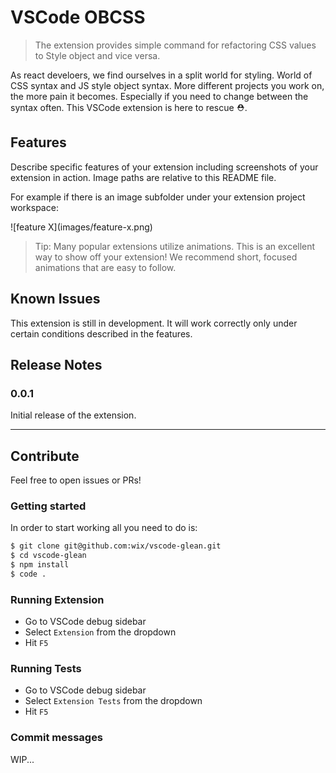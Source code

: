 # VSCode OBCSS

> The extension provides simple command for refactoring CSS values to Style object and vice versa.

As react develoers, we find ourselves in a split world for styling. World of CSS syntax and JS style object syntax. More different projects you work on, the more pain it becomes. Especially if you need to change between the syntax often. This VSCode extension is here to rescue ⛑️. 

## Features



Describe specific features of your extension including screenshots of your extension in action. Image paths are relative to this README file.

For example if there is an image subfolder under your extension project workspace:

\!\[feature X\]\(images/feature-x.png\)

> Tip: Many popular extensions utilize animations. This is an excellent way to show off your extension! We recommend short, focused animations that are easy to follow.

## Known Issues

This extension is still in development. It will work correctly only under certain conditions described in the features.

## Release Notes

### 0.0.1

Initial release of the extension.

-----------------------------------------------------------------------------------------------------------

## Contribute
Feel free to open issues or PRs!

### Getting started

In order to start working all you need to do is:

```sh
$ git clone git@github.com:wix/vscode-glean.git
$ cd vscode-glean
$ npm install
$ code .
```

### Running Extension

- Go to VSCode debug sidebar
- Select `Extension` from the dropdown
- Hit `F5`

### Running Tests

- Go to VSCode debug sidebar
- Select `Extension Tests` from the dropdown
- Hit `F5`

### Commit messages

WIP...
